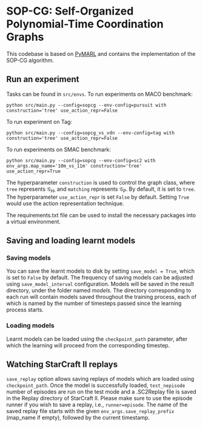 # SOP-CG: Self-Organized Polynomial-Time Coordination Graphs

This codebase is based on [PyMARL](https://github.com/oxwhirl/pymarl) and contains the implementation
of the SOP-CG algorithm.

## Run an experiment 

Tasks can be found in `src/envs`. To run experiments on MACO benchmark:

```shell
python src/main.py --config=sopcg --env-config=pursuit with construction='tree' use_action_repr=False
```

To run experiment on Tag:
```shell
python src/main.py --config=sopcg_vs_vdn --env-config=tag with construction='tree' use_action_repr=False
```

To run experiments on SMAC benchmark:
```shell
python src/main.py --config=sopcg --env-config=sc2 with env_args.map_name='10m_vs_11m' construction='tree' use_action_repr=True
```

The hyperparameter `construction` is used to control the graph class, where `tree` represents $\mathcal{G}_H$, and `matching` represents $\mathcal{G}_P$. By default, it is set to `tree`. The hyperparameter `use_action_repr` is set `False` by default. Setting `True` would use the action representation technique.

The requirements.txt file can be used to install the necessary packages into a virtual environment.

## Saving and loading learnt models

### Saving models

You can save the learnt models to disk by setting `save_model = True`, which is set to `False` by default. The frequency of saving models can be adjusted using `save_model_interval` configuration. Models will be saved in the result directory, under the folder named *models*. The directory corresponding to each run will contain models saved throughout the training process, each of which is named by the number of timesteps passed since the learning process starts.

### Loading models

Learnt models can be loaded using the `checkpoint_path` parameter, after which the learning will proceed from the corresponding timestep. 

## Watching StarCraft II replays

`save_replay` option allows saving replays of models which are loaded using `checkpoint_path`. Once the model is successfully loaded, `test_nepisode` number of episodes are run on the test mode and a .SC2Replay file is saved in the Replay directory of StarCraft II. Please make sure to use the episode runner if you wish to save a replay, i.e., `runner=episode`. The name of the saved replay file starts with the given `env_args.save_replay_prefix` (map_name if empty), followed by the current timestamp. 
